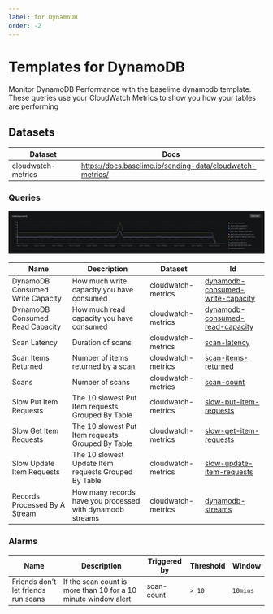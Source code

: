 ```yaml
---
label: for DynamoDB
order: -2
---
```

# Templates for DynamoDB

Monitor DynamoDB Performance with the baselime dynamodb template. These queries use your CloudWatch Metrics to show you how your tables are performing

## Datasets

| Dataset | Docs  |
|---------|-------|
| cloudwatch-metrics | https://docs.baselime.io/sending-data/cloudwatch-metrics/ |

### Queries

![TTL DELETE ITEMS](./ttl-delete-items.png)

| Name | Description | Dataset | Id |
|------|-------------|---------|----|
| DynamoDB Consumed Write Capacity | How much write capacity you have consumed | cloudwatch-metrics | [dynamodb-consumed-write-capacity](https://github.com/Baselime/templates/tree/main/templates/dynamodb/capacity.yml) |
| DynamoDB Consumed Read Capacity | How much read capacity you have consumed | cloudwatch-metrics | [dynamodb-consumed-read-capacity](https://github.com/Baselime/templates/tree/main/templates/dynamodb/capacity.yml) |
| Scan Latency | Duration of scans | cloudwatch-metrics | [scan-latency](https://github.com/Baselime/templates/tree/main/templates/dynamodb/scan.yml) |
| Scan Items Returned | Number of items returned by a scan | cloudwatch-metrics | [scan-items-returned](https://github.com/Baselime/templates/tree/main/templates/dynamodb/scan.yml) |
| Scans | Number of scans | cloudwatch-metrics | [scan-count](https://github.com/Baselime/templates/tree/main/templates/dynamodb/scan.yml) |
| Slow Put Item Requests | The 10 slowest Put Item requests Grouped By Table | cloudwatch-metrics | [slow-put-item-requests](https://github.com/Baselime/templates/tree/main/templates/dynamodb/slow-operations.yml)
| Slow Get Item Requests | The 10 slowest Put Item requests Grouped By Table | cloudwatch-metrics | [slow-get-item-requests](https://github.com/Baselime/templates/tree/main/templates/dynamodb/slow-operations.yml)
| Slow Update Item Requests | The 10 slowest Update Item requests Grouped By Table | cloudwatch-metrics | [slow-update-item-requests](https://github.com/Baselime/templates/tree/main/templates/dynamodb/slow-operations.yml) |
| Records Processed By A Stream | How many records have you processed with dynamodb streams | cloudwatch-metrics | [dynamodb-streams](https://github.com/Baselime/templates/tree/main/templates/dynamodb/streams.yml) | 

### Alarms

| Name | Description | Triggered by | Threshold | Window |
|------|-------------|-------------|----|----------|
| Friends don't let friends run scans | If the scan count is more than 10 for a 10 minute window alert | scan-count | `> 10` | `10mins` |